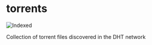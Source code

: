 torrents 
========
![Indexed](https://img.shields.io/badge/indexed-130517-blue)

Collection of torrent files discovered in the DHT network
